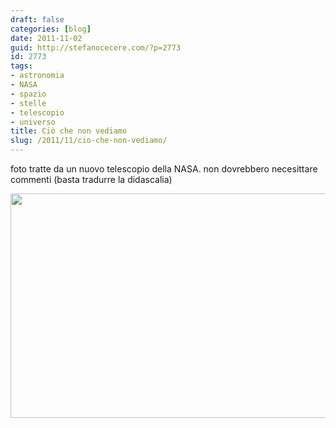 ```yaml
---
draft: false
categories: [blog]
date: 2011-11-02
guid: http://stefanocecere.com/?p=2773
id: 2773
tags:
- astronomia
- NASA
- spazio
- stelle
- telescopio
- universo
title: Ciò che non vediamo
slug: /2011/11/cio-che-non-vediamo/
---
```


foto tratte da un nuovo telescopio della NASA. non dovrebbero necesittare commenti (basta tradurre la didascalia)

<img class="alignright size-full wp-image-2774" title="universe-infrared" src="http://stefanocecere.com/wp-content/uploads/sites/3/2011/11/universe-infrared.jpg" alt="" width="624" height="359" srcset="http://stefanocecere.com/wp-content/uploads/sites/3/2011/11/universe-infrared.jpg 624w, http://stefanocecere.com/wp-content/uploads/sites/3/2011/11/universe-infrared-300x173.jpg 300w" sizes="(max-width: 624px) 100vw, 624px" />